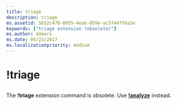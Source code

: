 ```yaml
---
title: triage
description: triage
ms.assetid: 5b52c470-0955-4ea6-859e-ac57447f6a2e
keywords: ["triage extension (obsolete)"]
ms.author: domars
ms.date: 05/23/2017
ms.localizationpriority: medium
---
```


# !triage


## <span id="ddk__triage_dbg"></span><span id="DDK__TRIAGE_DBG"></span>


The **!triage** extension command is obsolete. Use [**!analyze**](-analyze.md) instead.

 

 





